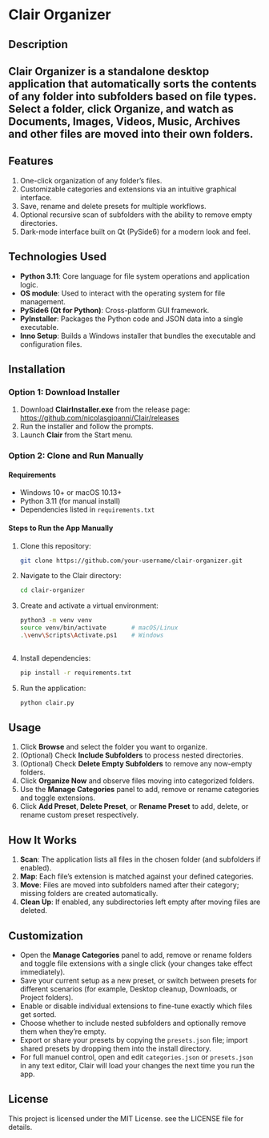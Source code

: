 # Clair Organizer

## Description
Clair Organizer is a standalone desktop application that automatically sorts the contents of any folder into subfolders based on file types. Select a folder, click **Organize**, and watch as Documents, Images, Videos, Music, Archives and other files are moved into their own folders.
-----------------
## Features
1. One-click organization of any folder’s files.  
2. Customizable categories and extensions via an intuitive graphical interface.  
3. Save, rename and delete presets for multiple workflows.  
4. Optional recursive scan of subfolders with the ability to remove empty directories.  
5. Dark-mode interface built on Qt (PySide6) for a modern look and feel.  

## Technologies Used
- **Python 3.11**: Core language for file system operations and application logic.
- **OS module**: Used to interact with the operating system for file management.  
- **PySide6 (Qt for Python)**: Cross-platform GUI framework.  
- **PyInstaller**: Packages the Python code and JSON data into a single executable.  
- **Inno Setup**: Builds a Windows installer that bundles the executable and configuration files.  

## Installation

### Option 1: Download Installer
1. Download **ClairInstaller.exe** from the release page: https://github.com/nicolasgioanni/Clair/releases
2. Run the installer and follow the prompts.  
3. Launch **Clair** from the Start menu.  

### Option 2: Clone and Run Manually

#### Requirements  
- Windows 10+ or macOS 10.13+  
- Python 3.11 (for manual install)  
- Dependencies listed in `requirements.txt`  

#### Steps to Run the App Manually

1. Clone this repository:
   ```bash
   git clone https://github.com/your-username/clair-organizer.git
2. Navigate to the Clair directory:
   ```bash
   cd clair-organizer
4. Create and activate a virtual environment:
   ```bash
   python3 -m venv venv
   source venv/bin/activate       # macOS/Linux
   .\venv\Scripts\Activate.ps1    # Windows
  
6. Install dependencies:
   ```bash
   pip install -r requirements.txt

7. Run the application:
   ```bash
   python clair.py 

## Usage
1. Click **Browse** and select the folder you want to organize.  
2. (Optional) Check **Include Subfolders** to process nested directories.  
3. (Optional) Check **Delete Empty Subfolders** to remove any now-empty folders.  
4. Click **Organize Now** and observe files moving into categorized folders.  
5. Use the **Manage Categories** panel to add, remove or rename categories and toggle extensions.
6. Click **Add Preset**, **Delete Preset**, or **Rename Preset** to add, delete, or rename custom preset respectively.

## How It Works
1. **Scan**: The application lists all files in the chosen folder (and subfolders if enabled).  
2. **Map**: Each file’s extension is matched against your defined categories.  
3. **Move**: Files are moved into subfolders named after their category; missing folders are created automatically.  
4. **Clean Up**: If enabled, any subdirectories left empty after moving files are deleted.  

## Customization
- Open the **Manage Categories** panel to add, remove or rename folders and toggle file extensions with a single click (your changes take effect immediately).  
- Save your current setup as a new preset, or switch between presets for different scenarios (for example, Desktop cleanup, Downloads, or Project folders).  
- Enable or disable individual extensions to fine-tune exactly which files get sorted.  
- Choose whether to include nested subfolders and optionally remove them when they’re empty.  
- Export or share your presets by copying the `presets.json` file; import shared presets by dropping them into the install directory.  
- For full manuel control, open and edit `categories.json` or `presets.json` in any text editor, Clair will load your changes the next time you run the app.  

## License
This project is licensed under the MIT License. see the LICENSE file for details.
